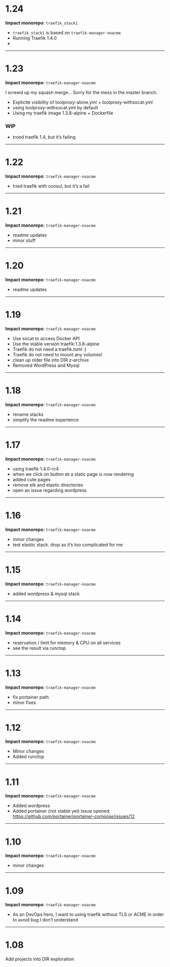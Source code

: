 

# 1.24

**Impact monorepo**: `traefik_stack1`

- `traefik_stack1` is based on `traefik-manager-noacme`
- Running Traefik 1.4.0
- 

---

# 1.23

**Impact monorepo**: `traefik-manager-noacme`

I screwd up my squash merge… Sorry for the mess in the master branch.

- Explicite visibility of toolproxy-alone.yml + toolproxy-withsocat.yml
- using toolproxy-withsocat.yml by default
- Using my traefik image 1.3.8-alpine + Dockerfile

### WIP
- troed traefik 1.4, but it’s failing

---

# 1.22

**Impact monorepo**: `traefik-manager-noacme`

- tried traefik with consul, but it’s a fail

---

# 1.21

**Impact monorepo**: `traefik-manager-noacme`

- readme updates
- minor stuff

---

# 1.20

**Impact monorepo**: `traefik-manager-noacme`

- readme updates

---

# 1.19

**Impact monorepo**: `traefik-manager-noacme`

- Use socat to access Docker API
- Use the stable version traefik:1.3.8-alpine
- Traefik do not need a traefik.toml :)
- Traefik do not need to mount any volumes!
- clean up older file into DIR z-archive
- Removed WordPress and Mysql

---

# 1.18

**Impact monorepo**: `traefik-manager-noacme`

- rename stacks
- simplify the readme experience

---

# 1.17

**Impact monorepo**: `traefik-manager-noacme`

- using traefik 1.4.0-rc4
- when we click on button `80` a static page is now rendering
- added cute pages
- remove elk and elastic directories
- open an issue regarding wordpress

---

# 1.16

**Impact monorepo**: `traefik-manager-noacme`

- minor changes
- test elastic stack. drop as it’s too complicated for me

---

# 1.15

**Impact monorepo**: `traefik-manager-noacme`

- added wordpress & mysql stack

---

# 1.14

**Impact monorepo**: `traefik-manager-noacme`

- reservation / limit for memory & CPU on all services
- see the result via runctop

---

# 1.13

**Impact monorepo**: `traefik-manager-noacme`

- fix portainer path
- minor fixes

---

# 1.12

**Impact monorepo**: `traefik-manager-noacme`

- Minor changes
- Added runctop

---

# 1.11

**Impact monorepo**: `traefik-manager-noacme`

- Added wordpress
- Added portainer (not stable yet)
Issue opened: https://github.com/portainer/portainer-compose/issues/12

---

# 1.10
**Impact monorepo**: `traefik-manager-noacme`

- minor changes

---

# 1.09

**Impact monorepo**: `traefik-manager-noacme`

- As an DevOps hero, I want to using traefik without TLS or ACME in order to avoid bug I don’t understand

---

# 1.08

Add projects into DIR exploration

